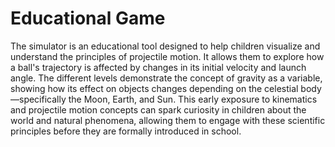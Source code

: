 # Educational Game

The simulator is an educational tool designed to help children visualize and understand the principles of projectile motion. It allows them to explore how a ball's trajectory is affected by changes in its initial velocity and launch angle. The different levels demonstrate the concept of gravity as a variable, showing how its effect on objects changes depending on the celestial body—specifically the Moon, Earth, and Sun. This early exposure to kinematics and projectile motion concepts can spark curiosity in children about the world and natural phenomena, allowing them to engage with these scientific principles before they are formally introduced in school.
